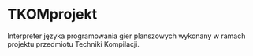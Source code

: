 # TKOMprojekt

Interpreter języka programowania gier planszowych wykonany w ramach projektu przedmiotu Techniki Kompilacji.
